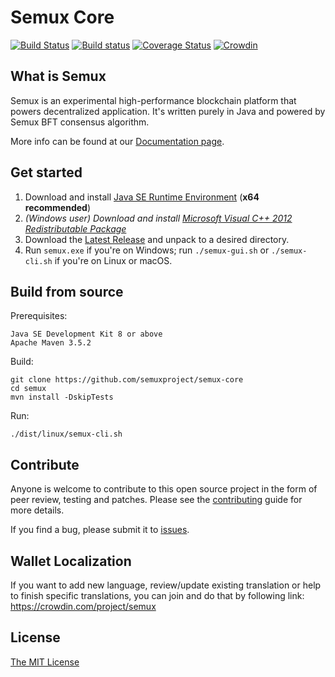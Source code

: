 # Semux Core

[![Build Status](https://travis-ci.org/semuxproject/semux-core.svg?branch=develop)](https://travis-ci.org/semuxproject/semux-core)
[![Build status](https://ci.appveyor.com/api/projects/status/dkeif4luqj7fymi7?svg=true)](https://ci.appveyor.com/project/semuxproject/semux-core)
[![Coverage Status](https://coveralls.io/repos/github/semuxproject/semux-core/badge.svg?branch=master)](https://coveralls.io/github/semuxproject/semux-core?branch=master)
[![Crowdin](https://d322cqt584bo4o.cloudfront.net/semux/localized.svg)](https://crowdin.com/project/semux)

## What is Semux

Semux is an experimental high-performance blockchain platform that powers decentralized application. It's written purely in Java and powered by Semux BFT consensus algorithm.

More info can be found at our [Documentation page](./docs/README.md).


## Get started

1. Download and install [Java SE Runtime Environment](http://www.oracle.com/technetwork/java/javase/downloads/index.html) (**x64 recommended**)
2. *(Windows user) Download and install [Microsoft Visual C++ 2012 Redistributable Package](https://www.microsoft.com/en-us/download/details.aspx?id=30679)*
3. Download the [Latest Release](https://github.com/semuxproject/semux-core/releases) and unpack to a desired directory.
4. Run ``semux.exe`` if you're on Windows; run ``./semux-gui.sh`` or ``./semux-cli.sh`` if you're on Linux or macOS.


## Build from source

Prerequisites:
```
Java SE Development Kit 8 or above
Apache Maven 3.5.2
```

Build:
```
git clone https://github.com/semuxproject/semux-core
cd semux
mvn install -DskipTests
```

Run:
```
./dist/linux/semux-cli.sh
```

## Contribute

Anyone is welcome to contribute to this open source project in the form of peer review, testing and patches. Please see the [contributing](./.github/contributing.md) guide for more details.

If you find a bug, please submit it to [issues](https://github.com/semuxproject/semux-core/issues).


## Wallet Localization

If you want to add new language, review/update existing translation or help to finish specific translations, you can join and do that by following link:
https://crowdin.com/project/semux


## License

[The MIT License](./LICENSE)
